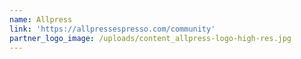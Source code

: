 ```yaml
---
name: Allpress
link: 'https://allpressespresso.com/community'
partner_logo_image: /uploads/content_allpress-logo-high-res.jpg
---
```


